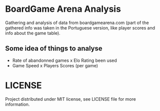 # BoardGame Arena Analysis
Gathering and analysis of data from boardgamearena.com (part of the gathered info was taken in the Portuguese version, like player scores and info about the game table).

## Some idea of things to analyse

* Rate of abandonned games x Elo Rating been used
* Game Speed x Players Scores (per game)

# LICENSE
Project distributed under MIT license, see LICENSE file for more information.